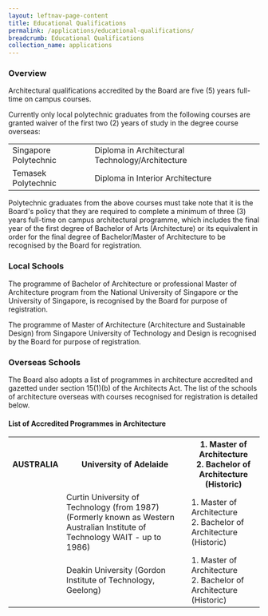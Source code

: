 ```yaml
---
layout: leftnav-page-content
title: Educational Qualifications
permalink: /applications/educational-qualifications/
breadcrumb: Educational Qualifications
collection_name: applications
---
```


### **Overview**

Architectural qualifications accredited by the Board are five (5) years full-time on campus courses.

Currently only local polytechnic graduates from the following courses are granted waiver of the first two (2) years of study in the degree course overseas:

<table class="table-v">
  <tr>
    <td>Singapore Polytechnic</td>
    <td>Diploma in Architectural Technology/Architecture</td>
  </tr>
  <tr>
    <td>Temasek Polytechnic</td>
    <td>Diploma in Interior Architecture</td>
  </tr>
</table>

Polytechnic graduates from the above courses must take note that it is the Board's policy that they are required to complete a minimum of three (3) years full-time on campus architectural programme, which includes the final year of the first degree of Bachelor of Arts (Architecture) or its equivalent in order for the final degree of Bachelor/Master of Architecture to be recognised by the Board for registration.

### **Local Schools**

The programme of Bachelor of Architecture or professional Master of Architecture program from the National University of Singapore or the University of Singapore, is recognised by the Board for purpose of registration.

The programme of Master of Architecture (Architecture and Sustainable Design) from Singapore University of Technology and Design is recognised by the Board for purpose of registration.

### **Overseas Schools**

The Board also adopts a list of programmes in architecture accredited and gazetted under section 15(1)(b) of the Architects Act. The list of the schools of architecture overseas with courses recognised for registration is detailed below.

#### **List of Accredited Programmes in Architecture**

<table class="table-v">
  <tr>
    <th>AUSTRALIA</th>
    <th>University of Adelaide</th>
    <th>1. Master of Architecture<br>2. Bachelor of Architecture (Historic)</th>
  </tr>
  <tr>
    <td></td>
    <td>Curtin University of Technology (from 1987) (Formerly known as Western Australian Institute of Technology WAIT - up to 1986)</td>
    <td>1. Master of Architecture<br>2. Bachelor of Architecture (Historic)</td>
  </tr>
  <tr>
    <td></td>
    <td>Deakin University (Gordon Institute of Technology, Geelong)</td>
    <td>1. Master of Architecture<br>2. Bachelor of Architecture (Historic)</td>
  </tr>
</table>
